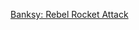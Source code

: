 ---
layout: post
wordpress_id: 1654
wordpress_url: http://noesbueno.com/archives/1654
date: '2013-10-11 16:11:13 -0500'
date_gmt: '2013-10-11 21:11:13 -0500'
body: |
  <p><a href="http://www.thehighdefinite.com/2013/10/banksy-rebel-rocket-attack/">Banksy: Rebel Rocket Attack</a></p>
---